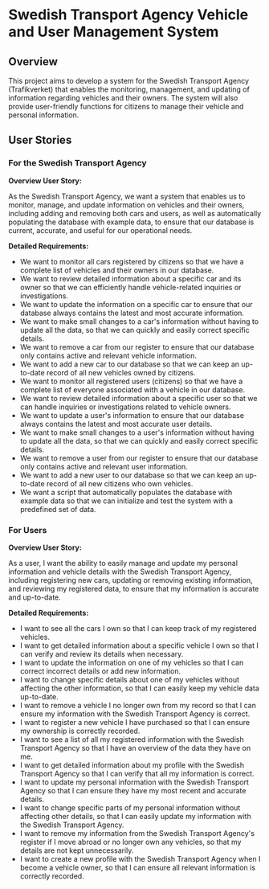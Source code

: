 # Swedish Transport Agency Vehicle and User Management System

## Overview

This project aims to develop a system for the Swedish Transport Agency (Trafikverket) that enables the monitoring, management, and updating of information regarding vehicles and their owners. The system will also provide user-friendly functions for citizens to manage their vehicle and personal information.

## User Stories

### For the Swedish Transport Agency

**Overview User Story:**

As the Swedish Transport Agency, we want a system that enables us to monitor, manage, and update information on vehicles and their owners, including adding and removing both cars and users, as well as automatically populating the database with example data, to ensure that our database is current, accurate, and useful for our operational needs.

**Detailed Requirements:**

- We want to monitor all cars registered by citizens so that we have a complete list of vehicles and their owners in our database.
- We want to review detailed information about a specific car and its owner so that we can efficiently handle vehicle-related inquiries or investigations.
- We want to update the information on a specific car to ensure that our database always contains the latest and most accurate information.
- We want to make small changes to a car's information without having to update all the data, so that we can quickly and easily correct specific details.
- We want to remove a car from our register to ensure that our database only contains active and relevant vehicle information.
- We want to add a new car to our database so that we can keep an up-to-date record of all new vehicles owned by citizens.
- We want to monitor all registered users (citizens) so that we have a complete list of everyone associated with a vehicle in our database.
- We want to review detailed information about a specific user so that we can handle inquiries or investigations related to vehicle owners.
- We want to update a user's information to ensure that our database always contains the latest and most accurate user details.
- We want to make small changes to a user's information without having to update all the data, so that we can quickly and easily correct specific details.
- We want to remove a user from our register to ensure that our database only contains active and relevant user information.
- We want to add a new user to our database so that we can keep an up-to-date record of all new citizens who own vehicles.
- We want a script that automatically populates the database with example data so that we can initialize and test the system with a predefined set of data.

### For Users

**Overview User Story:**

As a user, I want the ability to easily manage and update my personal information and vehicle details with the Swedish Transport Agency, including registering new cars, updating or removing existing information, and reviewing my registered data, to ensure that my information is accurate and up-to-date.

**Detailed Requirements:**

- I want to see all the cars I own so that I can keep track of my registered vehicles.
- I want to get detailed information about a specific vehicle I own so that I can verify and review its details when necessary.
- I want to update the information on one of my vehicles so that I can correct incorrect details or add new information.
- I want to change specific details about one of my vehicles without affecting the other information, so that I can easily keep my vehicle data up-to-date.
- I want to remove a vehicle I no longer own from my record so that I can ensure my information with the Swedish Transport Agency is correct.
- I want to register a new vehicle I have purchased so that I can ensure my ownership is correctly recorded.
- I want to see a list of all my registered information with the Swedish Transport Agency so that I have an overview of the data they have on me.
- I want to get detailed information about my profile with the Swedish Transport Agency so that I can verify that all my information is correct.
- I want to update my personal information with the Swedish Transport Agency so that I can ensure they have my most recent and accurate details.
- I want to change specific parts of my personal information without affecting other details, so that I can easily update my information with the Swedish Transport Agency.
- I want to remove my information from the Swedish Transport Agency's register if I move abroad or no longer own any vehicles, so that my details are not kept unnecessarily.
- I want to create a new profile with the Swedish Transport Agency when I become a vehicle owner, so that I can ensure all relevant information is correctly recorded.

